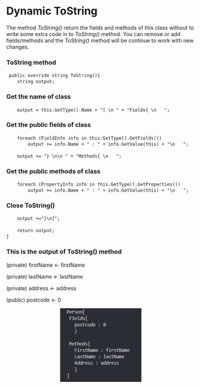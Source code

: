 # Dynamic ToString

The method *ToString()* return the fields and methods of this class without to write some extra code in to *ToString()* method.
You can remove or add fields/methods and the *ToString()* method will be continue to work with new changes.

### ToString method
```
 public override string ToString(){
    string output;
```
### Get the name of class
```            
    output = this.GetType().Name + "[ \n " + "Fields{ \n   ";
```
### Get the **public** fields of class
```
    foreach (FieldInfo info in this.GetType().GetFields())
        output += info.Name + " : " + info.GetValue(this) + "\n   ";
            
    output += "} \n\n " + "Methods{ \n   ";
```
### Get the **public** methods of class
```
    foreach (PropertyInfo info in this.GetType().GetProperties())
        output += info.Name + " : " + info.GetValue(this) + "\n   ";
```
### Close ToString()  
```          
    output +="}\n]";             
            
    return output;
}
```

### This is the output of ToString() method

(private) firstName <- firstName

(private) lastName <- lastName

(private) address <- address

(public) postcode <- 0

<div align="center">
    <img src="images/output.png">
</div>



